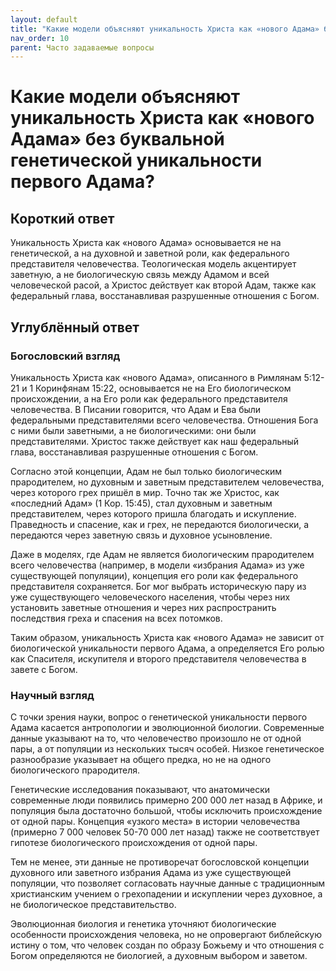```yaml
---
layout: default
title: "Какие модели объясняют уникальность Христа как «нового Адама» без буквальной генетической уникальности первого Адама?"
nav_order: 10
parent: Часто задаваемые вопросы
---
```


# Какие модели объясняют уникальность Христа как «нового Адама» без буквальной генетической уникальности первого Адама?

## Короткий ответ

Уникальность Христа как «нового Адама» основывается не на генетической, а на духовной и заветной роли, как федерального представителя человечества. Теологическая модель акцентирует заветную, а не биологическую связь между Адамом и всей человеческой расой, а Христос действует как второй Адам, также как федеральный глава, восстанавливая разрушенные отношения с Богом.

## Углублённый ответ

### Богословский взгляд

Уникальность Христа как «нового Адама», описанного в Римлянам 5:12-21 и 1 Коринфянам 15:22, основывается не на Его биологическом происхождении, а на Его роли как федерального представителя человечества. В Писании говорится, что Адам и Ева были федеральными представителями всего человечества. Отношения Бога с ними были заветными, а не биологическими: они были представителями. Христос также действует как наш федеральный глава, восстанавливая разрушенные отношения с Богом.

Согласно этой концепции, Адам не был только биологическим прародителем, но духовным и заветным представителем человечества, через которого грех пришёл в мир. Точно так же Христос, как «последний Адам» (1 Кор. 15:45), стал духовным и заветным представителем, через которого пришла благодать и искупление. Праведность и спасение, как и грех, не передаются биологически, а передаются через заветную связь и духовное усыновление.

Даже в моделях, где Адам не является биологическим прародителем всего человечества (например, в модели «избрания Адама» из уже существующей популяции), концепция его роли как федерального представителя сохраняется. Бог мог выбрать историческую пару из уже существующего человеческого населения, чтобы через них установить заветные отношения и через них распространить последствия греха и спасения на всех потомков.

Таким образом, уникальность Христа как «нового Адама» не зависит от биологической уникальности первого Адама, а определяется Его ролью как Спасителя, искупителя и второго представителя человечества в завете с Богом.

### Научный взгляд

С точки зрения науки, вопрос о генетической уникальности первого Адама касается антропологии и эволюционной биологии. Современные данные указывают на то, что человечество произошло не от одной пары, а от популяции из нескольких тысяч особей. Низкое генетическое разнообразие указывает на общего предка, но не на одного биологического прародителя.

Генетические исследования показывают, что анатомически современные люди появились примерно 200 000 лет назад в Африке, и популяция была достаточно большой, чтобы исключить происхождение от одной пары. Концепция «узкого места» в истории человечества (примерно 7 000 человек 50-70 000 лет назад) также не соответствует гипотезе биологического происхождения от одной пары.

Тем не менее, эти данные не противоречат богословской концепции духовного или заветного избрания Адама из уже существующей популяции, что позволяет согласовать научные данные с традиционным христианским учением о грехопадении и искуплении через духовное, а не биологическое представительство.

Эволюционная биология и генетика уточняют биологические особенности происхождения человека, но не опровергают библейскую истину о том, что человек создан по образу Божьему и что отношения с Богом определяются не биологией, а духовным выбором и заветом.